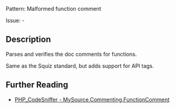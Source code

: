 Pattern: Malformed function comment

Issue: -

## Description

Parses and verifies the doc comments for functions.

Same as the Squiz standard, but adds support for API tags.

## Further Reading

* [PHP_CodeSniffer - MySource.Commenting.FunctionComment](https://github.com/PHPCSStandards/PHP_CodeSniffer/blob/master/src/Standards/MySource/Sniffs/Commenting/FunctionCommentSniff.php)
